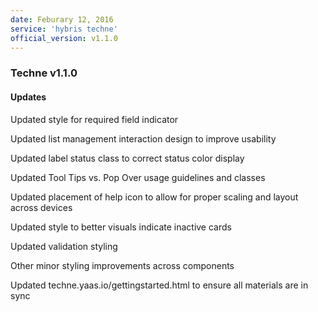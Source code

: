 ```yaml
---
date: Feburary 12, 2016
service: 'hybris techne'
official_version: v1.1.0
---
```


<h3>Techne v1.1.0</h3>

<h4>Updates</h4>
<p>
Updated style for required field indicator
</p>
<p>
Updated list management interaction design to improve usability
</p>
<p>
Updated label status class to correct status color display
</p>
<p>
Updated Tool Tips vs. Pop Over usage guidelines and classes
</p>
<p>
Updated placement of help icon to allow for proper scaling and layout across devices
</p>
<p>
Updated style to better visuals indicate inactive cards
</p>
<p>
Updated validation styling
</p>
<p>
Other minor styling improvements across components
</p>
<p>
Updated techne.yaas.io/gettingstarted.html to ensure all materials are in sync
</p>
